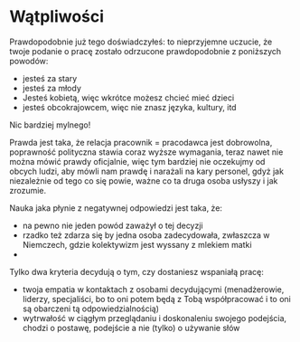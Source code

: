 # Wątpliwości

Prawdopodobnie już tego doświadczyłeś: 
to nieprzyjemne uczucie, że twoje podanie o pracę zostało odrzucone prawdopodobnie z poniższych powodów:


+ jesteś za stary
+ jesteś za młody
+ Jesteś kobietą, więc wkrótce możesz chcieć mieć dzieci
+ jesteś obcokrajowcem, więc nie znasz języka, kultury, itd


Nic bardziej mylnego!

 
Prawda jest taka, że relacja pracownik = pracodawca jest dobrowolna, poprawność polityczna stawia coraz wyższe wymagania,
teraz nawet nie można mówić prawdy oficjalnie, więc tym bardziej nie oczekujmy od obcych ludzi, aby mówli nam prawdę
i narażali na kary personel, gdyż jak niezależnie od tego co się powie, ważne co ta druga osoba usłyszy i jak zrozumie.

Nauka jaka płynie z negatywnej odpowiedzi jest taka, że:
 
+ na pewno nie jeden powód zaważył o tej decyzji
+ rzadko też zdarza się by jedna osoba zadecydowała, zwłaszcza w Niemczech, gdzie kolektywizm jest wyssany z mlekiem matki
+ 



Tylko dwa kryteria decydują o tym, czy dostaniesz wspaniałą pracę:
+ twoja empatia w kontaktach z osobami decydującymi (menadżerowie, liderzy, specjaliści, bo to oni potem będą z Tobą współpracować i to oni są obarczeni tą odpowiedzialnością) 
+ wytrwałość w ciągłym przeglądaniu i doskonaleniu swojego podejścia, chodzi o postawę, podejście a nie (tylko) o używanie słów
